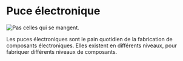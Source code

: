 # Puce électronique

![Pas celles qui se mangent.](oredict:opencomputers:circuitChip1)

Les puces électroniques sont le pain quotidien de la fabrication de composants électroniques. Elles existent en différents niveaux, pour fabriquer différents niveaux de composants.
